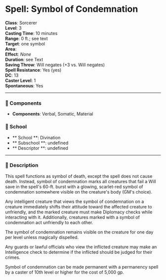 
# Spell: Symbol of Condemnation
**Class**: Sorcerer  
**Level**: 3  
**Casting Time**: 10 minutes  
**Range**: 0 ft.; see text  
**Target**: one symbol  
**Area**:   
**Effect**: _None_  
**Duration**: see Text  
**Saving Throw**: Will negates (+3 vs. Will negates)  
**Spell Resistance**: Yes (yes)  
**DC**: 13  
**Caster Level**: 1  
**Spontaneous**: Yes

---

### 🔮 Components
- **Components**: Verbal, Somatic, Material

### 🏫 School
- ** School **: Divination
- ** Subschool **: undefined
- ** Descriptor **: undefined
---

### 📜 Description
This spell functions as symbol of death, except the spell does not cause death. Instead, symbol of condemnation marks all creatures that fail a Will save in the spell's 60-ft. burst with a glowing, scarlet-red symbol of condemnation somewhere visible on the creature's body (GM's choice).

Any intelligent creature that views the symbol of condemnation on a creature immediately shifts their attitude toward the affected creature to unfriendly, and the marked creature must make Diplomacy checks while interacting with it. Additionally, creatures marked with a symbol of condemnation act unfriendly to each other.

The symbol of condemnation remains visible on the creature for one day per level unless magically dispelled.

Any guards or lawful officials who view the inflicted creature may make an Intelligence check to determine if the inflicted should be judged for their crimes.

Symbol of condemnation can be made permanent with a permanency spell by a caster of 10th level or higher for the cost of 5,000 gp.
